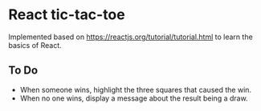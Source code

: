 # React tic-tac-toe

Implemented based on https://reactjs.org/tutorial/tutorial.html to learn the basics of React.

## To Do

 * When someone wins, highlight the three squares that caused the win.
 * When no one wins, display a message about the result being a draw.
